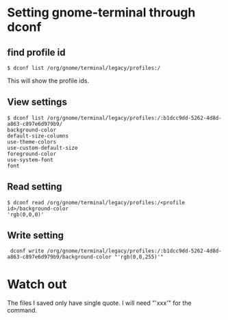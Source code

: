 # Setting gnome-terminal through dconf

## find profile id

    $ dconf list /org/gnome/terminal/legacy/profiles:/

This will show the profile ids.

## View settings

    $ dconf list /org/gnome/terminal/legacy/profiles:/:b1dcc9dd-5262-4d8d-a863-c897e6d979b9/
    background-color
    default-size-columns
    use-theme-colors
    use-custom-default-size
    foreground-color
    use-system-font
    font

## Read setting

    $ dconf read /org/gnome/terminal/legacy/profiles:/<profile id>/background-color
    'rgb(0,0,0)'

## Write setting

     dconf write /org/gnome/terminal/legacy/profiles:/:b1dcc9dd-5262-4d8d-a863-c897e6d979b9/background-color "'rgb(0,0,255)'"

# Watch out

The files I saved only have single quote. I will need "'xxx'" for the command.

